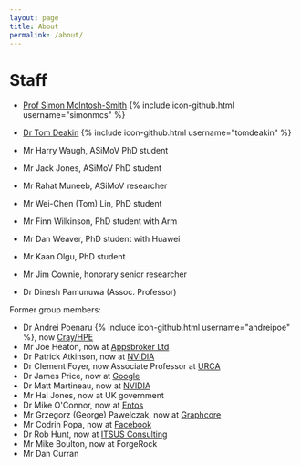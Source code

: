 ```yaml
---
layout: page
title: About
permalink: /about/
---
```



# Staff

* [Prof Simon McIntosh-Smith](http://uob-hpc.github.io/SimonMS/) {% include icon-github.html username="simonmcs" %}

* [Dr Tom Deakin](http://www.tomdeakin.com) {% include icon-github.html username="tomdeakin" %}
* Mr Harry Waugh, ASiMoV PhD student
* Mr Jack Jones, ASiMoV PhD student
* Mr Rahat Muneeb, ASiMoV researcher
* Mr Wei-Chen (Tom) Lin, PhD student
* Mr Finn Wilkinson, PhD student with Arm
* Mr Dan Weaver, PhD student with Huawei
* Mr Kaan Olgu, PhD student
* Mr Jim Cownie, honorary senior researcher
* Dr Dinesh Pamunuwa (Assoc. Professor)

Former group members:
* Dr Andrei Poenaru {% include icon-github.html username="andreipoe" %}, now [Cray/HPE](https://www.linkedin.com/in/andrei-poenaru-bb738a8a/)
* Mr Joe Heaton, now at [Appsbroker Ltd](https://www.linkedin.com/in/joeheatondev/)
* Dr Patrick Atkinson, now at [NVIDIA](https://www.linkedin.com/in/patrick-atkinson-108b08105/)
* Dr Clement Foyer, now Associate Professor at [URCA](https://www.linkedin.com/in/clementfoyer/)
* Dr James Price, now at [Google](https://www.linkedin.com/in/jamesrprice89/)
* Dr Matt Martineau, now at [NVIDIA](https://www.linkedin.com/in/matt-martineau-7a575421/)
* Mr Hal Jones, now at UK government
* Dr Mike O'Connor, now at [Entos](https://www.linkedin.com/in/mike-o-connor-353493162/)
* Mr Grzegorz (George) Pawelczak, now at [Graphcore](https://www.linkedin.com/in/george-pawelczak/)
* Mr Codrin Popa, now at [Facebook](https://www.linkedin.com/in/codrinpopa/)
* Dr Rob Hunt, now at [ITSUS Consulting](https://www.linkedin.com/in/robdhunt/)
* Mr Mike Boulton, now at ForgeRock
* Mr Dan Curran

